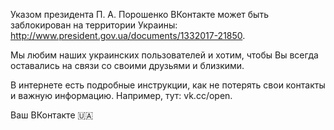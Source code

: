 Указом президента П. А. Порошенко ВКонтакте может быть заблокирован на территории Украины: http://www.president.gov.ua/documents/1332017-21850. 

Мы любим наших украинских пользователей и хотим, чтобы Вы всегда оставались на связи со своими друзьями и близкими.

В интернете есть подробные инструкции, как не потерять свои контакты и важную информацию. Например, тут: vk.cc/open. 

Ваш ВКонтакте 🇺🇦
